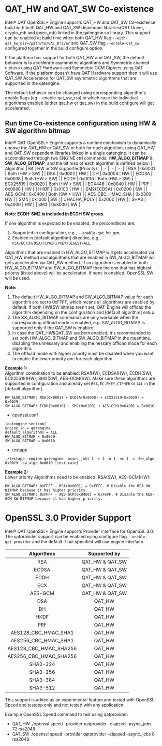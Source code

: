 # QAT_HW and QAT_SW Co-existence

Intel&reg; QAT OpenSSL\* Engine supports QAT_HW and QAT_SW Co-existence build
with both QAT_HW and QAT_SW dependant libraries(QAT Driver, crypto_mb and
ipsec_mb) linked in the qatengine.so library. This support can be enabled at
build time when both QAT_HW flag `--with-qat_hw_dir=/path/to/QAT_Driver`
and QAT_SW flag `--enable-qat_sw` configured together in the build configure
option.

If the platform has support for both QAT_HW and QAT_SW, the default
behavior is to accelerate asymmetric algorithms and Symmetric chained ciphers
using QAT Hardware and Symmetric GCM Ciphers using QAT Software. If the platform
doesn't have QAT Hardware support then it will use QAT_SW Acceleration for
QAT_SW asymmetric algorithms that are supported in the qatengine.

The default behavior can be changed using corresponding algorithm's enable
flags (eg:--enable-qat_sw_rsa) in which case the individual algorithms enabled
(either qat_hw or qat_sw) in the build configure will get accelerated.

## Run time Co-existence configuration using HW & SW algorithm bitmap
Intel&reg; QAT OpenSSL\* Engine supports a runtime mechanism to dynamically choose
the QAT_HW or QAT_SW or both for each algorithm, using QAT_HW and QAT_SW dependent
libraries linked in a single qatengine.
It can be accomplished through two ENGINE ctrl commands:
**HW_ALGO_BITMAP** & **SW_ALGO_BITMAP**,
and the bit map of each algorithm is defined below:
| Algorithm | Bit | HW or SW supported(Priority) |
| :- | :- | :-: |
| RSA | 0x0001 | Both (HW > SW) |
| DSA | 0x0002 | HW |
| DH | 0x0004 | HW |
| ECDSA | 0x0008 | Both (HW > SW) |
| ECDH | 0x0010 | Both (HW > SW) |
| ECX25519 | 0x0020 | Both (HW > SW) |
| ECX448 | 0x0040 | HW |
| PRF | 0x0080 | HW |
| HKDF | 0x0100 | HW |
| SM2(ECDSA) | 0x0200 | SW |
| AES_GCM | 0x0400 | Both (SW > HW) |
| AES_CBC_HMAC_SHA | 0x0800 | HW |
| SM4 | 0x1000 | SW |
| CHACHA_POLY | 0x2000 | HW |
| SHA3 | 0x4000 | HW |
| SM3 | 0x8000 | SW |

**Note: ECDH-SM2 is included in ECDH SW group.**

If one algorithm is expected to be enabled, the preconditions are:
1. Supported in configuration, e.g., `--enable-qat_hw_gcm`.
2. Enabled in [default algorithm] directive, e.g., `RSA/EC/DH/DSA/CIPHER/PKEY/DIGEST/ALL`.

Algorithms that are enabled in HW_ALGO_BITMAP will gets accelerated via QAT_HW method and algorithms that are enabled in SW_ALGO_BITMAP will gets accelerated via QAT_SW method. If an algorithm is enabled in both HW_ALGO_BITMAP and SW_ALGO_BITMAP then the one that has highest priority (listed above) will be accelerated. If none is enabled, OpenSSL SW will be used.

**Note:** 
1. The default HW_ALGO_BITMAP and SW_ALGO_BITMAP value for each algorithm are set to 0xFFFF, which means all algorithms are enabled by default. If both HW&SW bitmap aren't set, QAT_Engine will offload the algorithm depending on the configuration and [default algorithm] setup.
2. The XX_ALGO_BITMAP commands are only workable when the corresponding offload mode is enabled, e.g. SW_ALGO_BITMAP is supported only if the QAT_SW is enabled.
3. In case the QAT_HW&QAT_SW are both enabled, it's recommanded to set both HW_ALGO_BITMAP and SW_ALGO_BITMAP in the meantime, disabling the unnessary and enabling the nessary offload mode for each algorithm.
4. The offload mode with higher priority must be disabled when you want to enable the lower priority one for each algorithm.

**Example 1:**  
Algorithm combination to be enabled: RSA(HW), ECDSA(HW), ECDH(SW), ECX25519(HW), SM2(SW), AES-GCM(SW). Make sure these algorithms are supported in configuration and already set
`RSA,EC,PKEY,CIPHER` or `ALL` in the [default algorithm].
```
HW_ALGO_BITMAP: RSA(0x0001) + ECDSA(0x0008) + ECX25519(0x0020) = 0x0029.
SW_ALGO_BITMAP: ECDH(0x0010) + SM2(0x0200) + AES-GCM(0x0400) = 0x0610.
```
* openssl.conf
```
[qatengine_section]
engine_id = qatengine
default_algorithms = ALL
HW_ALGO_BITMAP = 0x0029
SW_ALGO_BITMAP = 0x0610
```

* testapp
```
./testapp -engine qatengine -async_jobs 1 -c 1 -n 1 -nc 1 -v -hw_algo 0x0029 -sw_algo 0x0610 [test_case]
```

**Example 2:**  
Lower priority Algorithms need to be enabled: RSA(SW), AES-GCM(HW):
```
HW_ALGO_BITMAP: 0xFFFF - RSA(0x0001) = 0xFFFE. # Disable the RSA HW BITMAP because it has higher priority.
SW_ALGO_BITMAP: 0xFFFF - AES-GCM(0x0400) = 0xFBFF. # Disable the AES-GCM SW BITMAP because it has higher priority.
```

# OpenSSL 3.0 Provider Support

Intel&reg; QAT OpenSSL\* Engine supports Provider interface for OpenSSL 3.0.
The qatprovider support can be enabled using configure flag `--enable-qat_provider`
and the default if not specified will use engine interface.

| Algorithms | Supported by |
| :---: | :---: |
| RSA | QAT_HW & QAT_SW |
| ECDSA | QAT_HW & QAT_SW |
| ECDH | QAT_HW & QAT_SW |
| ECX | QAT_HW & QAT_SW |
| AES-GCM | QAT_HW & QAT_SW |
| DSA | QAT_HW |
| DH | QAT_HW |
| HKDF | QAT_HW |
| PRF | QAT_HW |
| AES128_CBC_HMAC_SHA1 | QAT_HW |
| AES256_CBC_HMAC_SHA1 | QAT_HW |
| AES128_CBC_HMAC_SHA256 | QAT_HW |
| AES256_CBC_HMAC_SHA256 | QAT_HW |
| SHA3-224 | QAT_HW |
| SHA3-256 | QAT_HW |
| SHA3-384 | QAT_HW |
| SHA3-512 | QAT_HW |

This support is added as an experimental feature and tested with
OpenSSL Speed and testapp only and not tested with any application.

Example OpenSSL Speed command to test using qatprovider:

* QAT_HW
     ./openssl speed -provider qatprovider -elapsed -async_jobs 72 rsa2048
* QAT_SW
     ./openssl speed -provider qatprovider -elapsed -async_jobs 8 rsa2048

